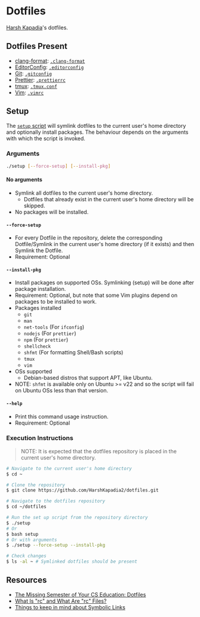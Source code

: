 # Dotfiles

[Harsh Kapadia](https://harshkapadia.me)'s dotfiles.

## Dotfiles Present

-   [clang-format](https://clang.llvm.org/docs/ClangFormat.html): [`.clang-format`](.clang-format)
-   [EditorConfig](https://editorconfig.org): [`.editorconfig`](.editorconfig)
-   [Git](https://git-scm.com): [`.gitconfig`](.gitconfig)
-   [Prettier](https://prettier.io): [`.prettierrc`](.prettierrc)
-   [tmux](https://tmux.github.io): [`.tmux.conf`](.tmux.conf)
-   [Vim](https://www.vim.org): [`.vimrc`](.vimrc)

## Setup

The [`setup` script](setup) will symlink dotfiles to the current user's home
directory and optionally install packages. The behaviour depends on the
arguments with which the script is invoked.

### Arguments

```bash
./setup [--force-setup] [--install-pkg]
```

#### No arguments

-   Symlink all dotfiles to the current user's home directory.
    -   Dotfiles that already exist in the current user's home directory will be
        skipped.
-   No packages will be installed.

#### `--force-setup`

-   For every Dotfile in the repository, delete the corresponding
    Dotfile/Symlink in the current user's home directory (if it exists) and then
    Symlink the Dotfile.
-   Requirement: Optional

#### `--install-pkg`

-   Install packages on supported OSs. Symlinking (setup) will be done after
    package installation.
-   Requirement: Optional, but note that some Vim plugins depend on packages to
    be installed to work.
-   Packages installed
    -   `git`
    -   `man`
    -   `net-tools` (For `ifconfig`)
    -   `nodejs` (For `prettier`)
    -   `npm` (For `prettier`)
    -   `shellcheck`
    -   `shfmt` (For formatting Shell/Bash scripts)
    -   `tmux`
    -   `vim`
-   OSs supported
    -   Debian-based distros that support APT, like Ubuntu.
-   NOTE: `shfmt` is available only on Ubuntu >= v22 and so the script will fail
    on Ubuntu OSs less than that version.

#### `--help`

-   Print this command usage instruction.
-   Requirement: Optional

### Execution Instructions

> NOTE: It is expected that the dotfiles repository is placed in the current
> user's home directory.

```bash
# Navigate to the current user's home directory
$ cd ~

# Clone the repository
$ git clone https://github.com/HarshKapadia2/dotfiles.git

# Navigate to the dotfiles repository
$ cd ~/dotfiles

# Run the set up script from the repository directory
$ ./setup
# Or
$ bash setup
# Or with arguments
$ ./setup --force-setup --install-pkg

# Check changes
$ ls -al ~ # Symlinked dotfiles should be present
```

## Resources

-   [The Missing Semester of Your CS Education: Dotfiles](https://missing.csail.mit.edu/2020/command-line/#dotfiles)
-   [What Is "rc" and What Are "rc" Files?](https://www.baeldung.com/linux/rc-files)
-   [Things to keep in mind about Symbolic Links](https://linuxhandbook.com/symbolic-link-linux/#things-to-keep-in-mind-about-symbolic-links)
